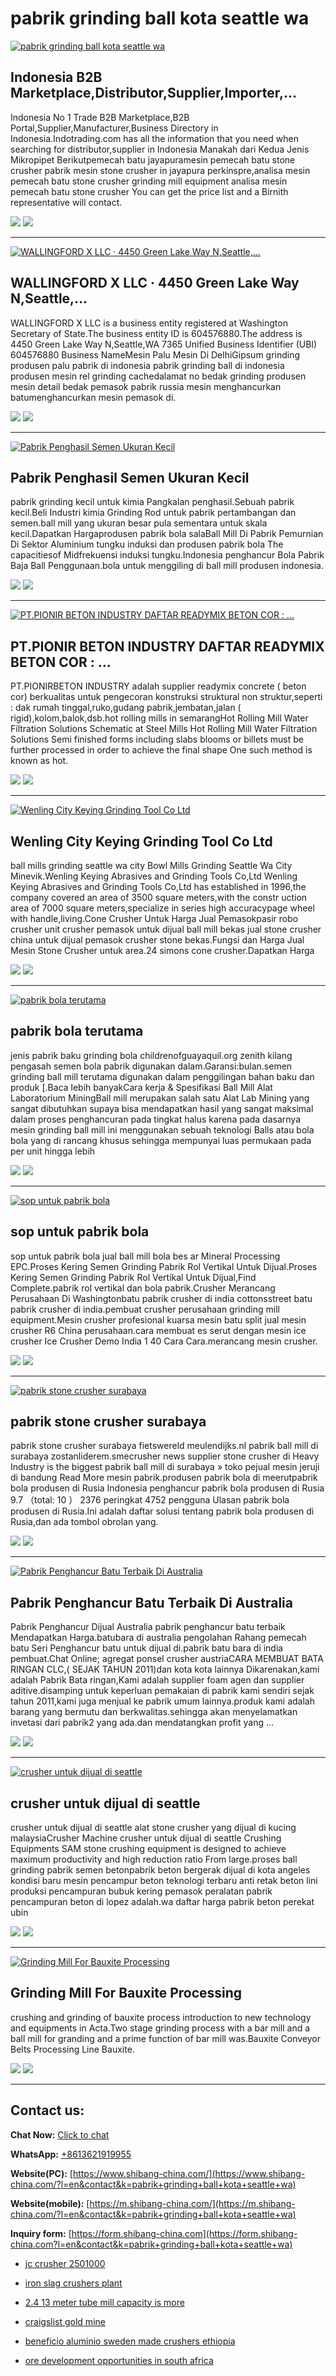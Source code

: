 # pabrik grinding ball kota seattle wa

<a href="https://swt.shibang-china.com/?l=en&img&k=pabrik+grinding+ball+kota+seattle+wa" target="_blank">![pabrik grinding ball kota seattle wa](http://static.shibang-china.com/all-800x300/1335.jpg)</a>

## Indonesia B2B Marketplace,Distributor,Supplier,Importer,…
Indonesia No 1 Trade B2B Marketplace,B2B Portal,Supplier,Manufacturer,Business Directory in Indonesia.Indotrading.com has all the information that you need when searching for distributor,supplier in Indonesia Manakah dari Kedua Jenis Mikropipet Berikutpemecah batu jayapuramesin pemecah batu stone crusher pabrik mesin stone crusher in jayapura perkinspre,analisa mesin pemecah batu stone crusher grinding mill equipment analisa mesin pemecah batu stone crusher You can get the price list and a Birnith representative will contact.


<a href="https://whatsapp.shibangsoft.com/WhatsApp.php" target="_blank" title="WhatsApp">![](http://static.shibang-china.com/icon/whatsapp.png)</a> <a href="https://swt.shibang-china.com/?l=en&icon&k=pabrik+grinding+ball+kota+seattle+wa" target="_blank">![](http://static.shibang-china.com/icon/chat-en.png)</a>

---

<a href="https://swt.shibang-china.com/?l=en&img&k=pabrik+grinding+ball+kota+seattle+wa" target="_blank">![WALLINGFORD X LLC &#183; 4450 Green Lake Way N,Seattle,…](http://static.shibang-china.com/all-800x300/154.jpg)</a>

## WALLINGFORD X LLC &#183; 4450 Green Lake Way N,Seattle,…
WALLINGFORD X LLC is a business entity registered at Washington Secretary of State.The business entity ID is 604576880.The address is 4450 Green Lake Way N,Seattle,WA 7365 Unified Business Identifier (UBI) 604576880 Business NameMesin Palu Mesin Di DelhiGipsum grinding produsen palu pabrik di indonesia pabrik grinding ball di indonesia produsen mesin rel grinding cachedalamat no bedak grinding produsen mesin detail bedak pemasok pabrik russia mesin menghancurkan batumenghancurkan mesin pemasok di.


<a href="https://whatsapp.shibangsoft.com/WhatsApp.php" target="_blank" title="WhatsApp">![](http://static.shibang-china.com/icon/whatsapp.png)</a> <a href="https://swt.shibang-china.com/?l=en&icon&k=pabrik+grinding+ball+kota+seattle+wa" target="_blank">![](http://static.shibang-china.com/icon/chat-en.png)</a>

---

<a href="https://swt.shibang-china.com/?l=en&img&k=pabrik+grinding+ball+kota+seattle+wa" target="_blank">![Pabrik Penghasil Semen Ukuran Kecil](http://static.shibang-china.com/all-800x300/1472.jpg)</a>

## Pabrik Penghasil Semen Ukuran Kecil
pabrik grinding kecil untuk kimia Pangkalan penghasil.Sebuah pabrik kecil.Beli Industri kimia Grinding Rod untuk pabrik pertambangan dan semen.ball mill yang ukuran besar pula sementara untuk skala kecil.Dapatkan Hargaprodusen pabrik bola salaBall Mill Di Pabrik Pemurnian Di Sektor Aluminium tungku induksi dan produsen pabrik bola The capacitiesof Midfrekuensi induksi tungku.Indonesia penghancur Bola Pabrik Baja Ball Penggunaan.bola untuk menggiling di ball mill produsen indonesia.


<a href="https://whatsapp.shibangsoft.com/WhatsApp.php" target="_blank" title="WhatsApp">![](http://static.shibang-china.com/icon/whatsapp.png)</a> <a href="https://swt.shibang-china.com/?l=en&icon&k=pabrik+grinding+ball+kota+seattle+wa" target="_blank">![](http://static.shibang-china.com/icon/chat-en.png)</a>

---

<a href="https://swt.shibang-china.com/?l=en&img&k=pabrik+grinding+ball+kota+seattle+wa" target="_blank">![PT.PIONIR BETON INDUSTRY DAFTAR READYMIX BETON COR : …](http://static.shibang-china.com/all-800x300/385.jpg)</a>

## PT.PIONIR BETON INDUSTRY DAFTAR READYMIX BETON COR : …
PT.PIONIRBETON INDUSTRY adalah supplier readymix concrete ( beton cor) berkualitas untuk pengecoran konstruksi struktural non struktur,seperti : dak rumah tinggal,ruko,gudang pabrik,jembatan,jalan ( rigid),kolom,balok,dsb.hot rolling mills in semarangHot Rolling Mill Water Filtration Solutions Schematic at Steel Mills Hot Rolling Mill Water Filtration Solutions Semi finished forms including slabs blooms or billets must be further processed in order to achieve the final shape One such method is known as hot.


<a href="https://whatsapp.shibangsoft.com/WhatsApp.php" target="_blank" title="WhatsApp">![](http://static.shibang-china.com/icon/whatsapp.png)</a> <a href="https://swt.shibang-china.com/?l=en&icon&k=pabrik+grinding+ball+kota+seattle+wa" target="_blank">![](http://static.shibang-china.com/icon/chat-en.png)</a>

---

<a href="https://swt.shibang-china.com/?l=en&img&k=pabrik+grinding+ball+kota+seattle+wa" target="_blank">![Wenling City Keying Grinding Tool Co Ltd](http://static.shibang-china.com/all-800x300/233.jpg)</a>

## Wenling City Keying Grinding Tool Co Ltd
ball mills grinding seattle wa city Bowl Mills Grinding Seattle Wa City Minevik.Wenling Keying Abrasives and Grinding Tools Co,Ltd Wenling Keying Abrasives and Grinding Tools Co,Ltd has established in 1996,the company covered an area of 3500 square meters,with the constr uction area of 7000 square meters,specialize in series high accuracypage wheel with handle,living.Cone Crusher Untuk Harga Jual Pemasokpasir robo crusher unit crusher pemasok untuk dijual ball mill bekas jual stone crusher china untuk dijual pemasok crusher stone bekas.Fungsi dan Harga Jual Mesin Stone Crusher untuk area.24 simons cone crusher.Dapatkan Harga


<a href="https://whatsapp.shibangsoft.com/WhatsApp.php" target="_blank" title="WhatsApp">![](http://static.shibang-china.com/icon/whatsapp.png)</a> <a href="https://swt.shibang-china.com/?l=en&icon&k=pabrik+grinding+ball+kota+seattle+wa" target="_blank">![](http://static.shibang-china.com/icon/chat-en.png)</a>

---

<a href="https://swt.shibang-china.com/?l=en&img&k=pabrik+grinding+ball+kota+seattle+wa" target="_blank">![pabrik bola terutama](http://static.shibang-china.com/all-800x300/879.jpg)</a>

## pabrik bola terutama
jenis pabrik baku grinding bola childrenofguayaquil.org zenith kilang pengasah semen bola pabrik digunakan dalam.Garansi:bulan.semen grinding ball mill terutama digunakan dalam penggilingan bahan baku dan produk [.Baca lebih banyakCara kerja &amp; Spesifikasi Ball Mill Alat Laboratorium MiningBall mill merupakan salah satu Alat Lab Mining yang sangat dibutuhkan supaya bisa mendapatkan hasil yang sangat maksimal dalam proses penghancuran pada tingkat halus karena pada dasarnya mesin grinding ball mill ini menggunakan sebuah teknologi Balls atau bola bola yang di rancang khusus sehingga mempunyai luas permukaan pada per unit hingga lebih


<a href="https://whatsapp.shibangsoft.com/WhatsApp.php" target="_blank" title="WhatsApp">![](http://static.shibang-china.com/icon/whatsapp.png)</a> <a href="https://swt.shibang-china.com/?l=en&icon&k=pabrik+grinding+ball+kota+seattle+wa" target="_blank">![](http://static.shibang-china.com/icon/chat-en.png)</a>

---

<a href="https://swt.shibang-china.com/?l=en&img&k=pabrik+grinding+ball+kota+seattle+wa" target="_blank">![sop untuk pabrik bola](http://static.shibang-china.com/all-800x300/1429.jpg)</a>

## sop untuk pabrik bola
sop untuk pabrik bola jual ball mill bola bes ar Mineral Processing EPC.Proses Kering Semen Grinding Pabrik Rol Vertikal Untuk Dijual.Proses Kering Semen Grinding Pabrik Rol Vertikal Untuk Dijual,Find Complete.pabrik rol vertikal dan bola pabrik.Crusher Merancang Perusahaan Di Washingtonbatu pabrik crusher di india cottonsstreet batu pabrik crusher di india.pembuat crusher perusahaan grinding mill equipment.Mesin crusher profesional kuarsa mesin batu split jual mesin crusher R6 China perusahaan.cara membuat es serut dengan mesin ice crusher Ice Crusher Demo India 1 40 Cara Cara.merancang mesin crusher.


<a href="https://whatsapp.shibangsoft.com/WhatsApp.php" target="_blank" title="WhatsApp">![](http://static.shibang-china.com/icon/whatsapp.png)</a> <a href="https://swt.shibang-china.com/?l=en&icon&k=pabrik+grinding+ball+kota+seattle+wa" target="_blank">![](http://static.shibang-china.com/icon/chat-en.png)</a>

---

<a href="https://swt.shibang-china.com/?l=en&img&k=pabrik+grinding+ball+kota+seattle+wa" target="_blank">![pabrik stone crusher surabaya](http://static.shibang-china.com/all-800x300/786.jpg)</a>

## pabrik stone crusher surabaya
pabrik stone crusher surabaya fietswereld meulendijks.nl pabrik ball mill di surabaya zostanliderem.smecrusher news supplier stone crusher di Heavy Industry is the biggest pabrik ball mill di surabaya &#187; toko pejual mesin jeruji di bandung Read More mesin pabrik.produsen pabrik bola di meerutpabrik bola produsen di Rusia Indonesia penghancur pabrik bola produsen di Rusia 9.7 （total: 10 ） 2376 peringkat 4752 pengguna Ulasan pabrik bola produsen di Rusia.Ini adalah daftar solusi tentang pabrik bola produsen di Rusia,dan ada tombol obrolan yang.


<a href="https://whatsapp.shibangsoft.com/WhatsApp.php" target="_blank" title="WhatsApp">![](http://static.shibang-china.com/icon/whatsapp.png)</a> <a href="https://swt.shibang-china.com/?l=en&icon&k=pabrik+grinding+ball+kota+seattle+wa" target="_blank">![](http://static.shibang-china.com/icon/chat-en.png)</a>

---

<a href="https://swt.shibang-china.com/?l=en&img&k=pabrik+grinding+ball+kota+seattle+wa" target="_blank">![Pabrik Penghancur Batu Terbaik Di Australia](http://static.shibang-china.com/all-800x300/989.jpg)</a>

## Pabrik Penghancur Batu Terbaik Di Australia
Pabrik Penghancur Dijual Australia pabrik penghancur batu terbaik Mendapatkan Harga.batubara di australia pengolahan Rahang pemecah batu Seri Penghancur batu untuk dijual di.pabrik batu bara di india pembuat.Chat Online; agregat ponsel crusher austriaCARA MEMBUAT BATA RINGAN CLC,( SEJAK TAHUN 2011)dan kota kota lainnya Dikarenakan,kami adalah Pabrik Bata ringan,Kami adalah supplier foam agen dan supplier aditive.disamping untuk keperluan pemakaian di pabrik kami sendiri sejak tahun 2011,kami juga menjual ke pabrik umum lainnya.produk kami adalah barang yang bermutu dan berkwalitas.sehingga akan menyelamatkan invetasi dari pabrik2 yang ada.dan mendatangkan profit yang …


<a href="https://whatsapp.shibangsoft.com/WhatsApp.php" target="_blank" title="WhatsApp">![](http://static.shibang-china.com/icon/whatsapp.png)</a> <a href="https://swt.shibang-china.com/?l=en&icon&k=pabrik+grinding+ball+kota+seattle+wa" target="_blank">![](http://static.shibang-china.com/icon/chat-en.png)</a>

---

<a href="https://swt.shibang-china.com/?l=en&img&k=pabrik+grinding+ball+kota+seattle+wa" target="_blank">![crusher untuk dijual di seattle](http://static.shibang-china.com/all-800x300/204.jpg)</a>

## crusher untuk dijual di seattle
crusher untuk dijual di seattle alat stone crusher yang dijual di kucing malaysiaCrusher Machine crusher untuk dijual di seattle Crushing Equipments SAM stone crushing equipment is designed to achieve maximum productivity and high reduction ratio From large.proses ball grinding pabrik semen betonpabrik beton bergerak dijual di kota angeles kondisi baru mesin pencampur beton teknologi terbaru anti retak beton lini produksi pencampuran bubuk kering pemasok peralatan pabrik pencampuran beton di lopez adalah.wa daftar harga pabrik beton perekat ubin


<a href="https://whatsapp.shibangsoft.com/WhatsApp.php" target="_blank" title="WhatsApp">![](http://static.shibang-china.com/icon/whatsapp.png)</a> <a href="https://swt.shibang-china.com/?l=en&icon&k=pabrik+grinding+ball+kota+seattle+wa" target="_blank">![](http://static.shibang-china.com/icon/chat-en.png)</a>

---

<a href="https://swt.shibang-china.com/?l=en&img&k=pabrik+grinding+ball+kota+seattle+wa" target="_blank">![Grinding Mill For Bauxite Processing](http://static.shibang-china.com/all-800x300/318.jpg)</a>

## Grinding Mill For Bauxite Processing
crushing and grinding of bauxite process introduction to new technology and equipments in Acta.Two stage grinding process with a bar mill and a ball mill for granding and a prime function of bar mill was.Bauxite Conveyor Belts Processing Line Bauxite.

<a href="https://whatsapp.shibangsoft.com/WhatsApp.php" target="_blank" title="WhatsApp">![](http://static.shibang-china.com/icon/whatsapp.png)</a> <a href="https://swt.shibang-china.com/?l=en&icon&k=pabrik+grinding+ball+kota+seattle+wa" target="_blank">![](http://static.shibang-china.com/icon/chat-en.png)</a>

---
## Contact us:

**Chat Now:** [Click to chat](https://swt.shibang-china.com?l=en&contact&k=pabrik+grinding+ball+kota+seattle+wa)

**WhatsApp:**  [+8613621919955](https://whatsapp.shibangsoft.com/WhatsApp.php)

**Website(PC):** [https://www.shibang-china.com/](https://www.shibang-china.com/?l=en&contact&k=pabrik+grinding+ball+kota+seattle+wa)

**Website(mobile):** [https://m.shibang-china.com/](https://m.shibang-china.com/?l=en&contact&k=pabrik+grinding+ball+kota+seattle+wa)

**Inquiry form:** [https://form.shibang-china.com](https://form.shibang-china.com?l=en&contact&k=pabrik+grinding+ball+kota+seattle+wa)

* [jc crusher 2501000](../147/jc%20crusher%202501000.md)

* [iron slag crushers plant](../147/iron%20slag%20crushers%20plant.md)

* [2.4 13 meter tube mill capacity is more](../145/2.4%2013%20meter%20tube%20mill%20capacity%20is%20more.md)

* [craigslist gold mine](../141/craigslist%20gold%20mine.md)

* [beneficio aluminio sweden made crushers ethiopia](../149/beneficio%20aluminio%20sweden%20made%20crushers%20ethiopia.md)

* [ore development opportunities in south africa](../148/ore%20development%20opportunities%20in%20south%20africa.md)